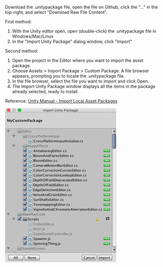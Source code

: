 Download the .unitypackage file, open the file on Github, click the "..." in the top-right, and select "Download Raw File Content".

First method:
1. With the Unity editor open, open (double-click) the .unitypackage file in Windows/Mac/Linux
2. In the "Import Unity Package" dialog window, click "Import"

Second method:
1. Open the project in the Editor where you want to import the asset package.
2. Choose Assets > Import Package > Custom Package. A file browser appears, prompting you to locate the .unitypackage file.
3. In the file browser, select the file you want to import and click Open.
4. The Import Unity Package window displays all the items in the package already selected, ready to install.

Reference: [Unity Manual - Import Local Asset Packages](https://docs.unity3d.com/2023.2/Documentation/Manual/AssetPackagesImport.html)

![](../img/CustomPackageInstallDialog.png)

